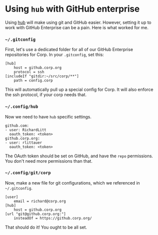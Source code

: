# Using `hub` with GitHub enterprise

Using [hub](https://github.com/github/hub) will make using git and GitHub easier. However, setting it up to work with GitHub Enterprise can be a pain. Here is what worked for me.

### `~/.gitconfig`

First, let's use a dedicated folder for all of our GitHub Enterprise repositories for Corp. In your `.gitconfig`, set this:

```
[hub]
    host = github.corp.org
    protocol = ssh
[includeIf "gitdir:~/src/corp/**"]
    path = config.corp
```

This will automatically pull up a special config for Corp. It will also enforce the ssh protocol, if your corp needs that.

### `~/.config/hub`

Now we need to have `hub` specific settings.

```
github.com:
- user: RichardLitt
  oauth_token: <token>
github.corp.org:
- user: rlittauer
  oauth_token: <token>
```

The OAuth token should be set on GitHub, and have the `repo` permissions. You don't need more permissions than that.

### `~/.config/git/corp`

Now, make a new file for git configurations, which we referenced in `~/.gitconfig`.

```
[user]
    email = richard@corp.org
[hub]
    host = github.corp.org
[url "git@github.corp.org:"]
    insteadOf = https://github.corp.org/
```

That should do it! You ought to be all set.
